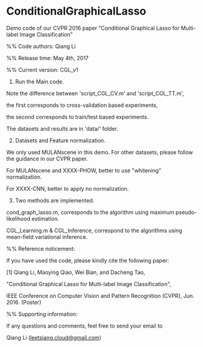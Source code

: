 # ConditionalGraphicalLasso

Demo code of our CVPR 2016 paper "Conditional Graphical Lasso for Multi-label Image Classification"

%% Code authors: Qiang Li

%% Release time: May 4th, 2017

%% Current version: CGL_v1


1. Run the Main code.

Note the difference between 'script_CGL_CV.m' and 'script_CGL_TT.m',

the first corresponds to cross-validation based experiments,

the second corresponds to train/test based experiments.

The datasets and results are in 'data/' folder.

2. Datasets and Feature normalization.

We only used MULANscene in this demo. For other datasets, please follow the guidance in our CVPR paper.

For MULANscene and XXXX-PHOW, better to use "whitening" normalization.

For XXXX-CNN, better to apply no normalization.

3. Two methods are implemented.

cond_graph_lasso.m, corresponds to the algorithm using maximum pseudo-likelihood estimation.

CGL_Learning.m & CGL_Inference, correspond to the algorithms using mean-field variational inference.

%% Reference noticement:

If you have used the code, please kindly cite the following paper:

[1] Qiang Li, Maoying Qiao, Wei Bian, and Dacheng Tao,

"Conditional Graphical Lasso for Multi-label Image Classification",

IEEE Conference on Computer Vision and Pattern Recognition (CVPR), Jun. 2016. (Poster)

%% Supporting information:

If any questions and comments, feel free to send your email to

Qiang Li (leetsiang.cloud@gmail.com)